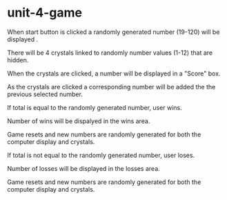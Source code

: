 # unit-4-game

When start button is clicked a randomly generated number (19-120) will be displayed .

There will be 4 crystals linked to randomly number values (1-12) that are hidden.

When the crystals are clicked, a number will be displayed in a "Score" box.

As the crystals are clicked a corresponding number will be added the the previous
selected number.

If total is equal to the randomly generated number, user wins.

Number of wins will be dispalyed in the wins area.

Game resets and new numbers are randomly generated for both the 
computer display and crystals.

If total is not equal to the randomly generated number, user loses.

Number of losses will be displayed in the losses area.

Game resets and new numbers are randomly generated for both the 
computer display and crystals.


